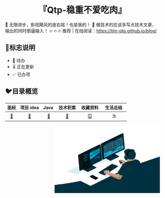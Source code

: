 <div align="center">
 <!-- <img width="180px" src="src/.vuepress/public/logo.png"> -->
    <!-- <p/> -->
 <h1>『Qtp-稳重不爱吃肉』</h1>
</div>

:rocket: 无限进步，影视飓风的座右铭！也是我的！
:rocket: 做技术的应该多写点技术文章，输出的同时倒逼输入！
:fire: :fire: :fire: 推荐 | 在线阅读：<https://tim-qtp.github.io/blog/>

## :milky_way:标志说明

- 🚫 待办
- ⏳ 正在更新
- ✅ 已办项

## :bird:目录概览

|    面经     |          项目 idea          |      Java&nbsp;       |       技术积累       | &nbsp;收藏资料&nbsp; | &nbsp;生活总结&nbsp;&nbsp; |
| :---------: | :-------------------------: | :-------------------: | :------------------: | :------------------: | :------------------------: |
| [🦀](#Rust) | [:baby_chick:](#Foundation) | [:tiger:](#Interview) | [:ocean:](#Frontend) |  [:mouse:](#golang)  |     [:coffee:](#java)      |

<img align="right" alt="GIF" src="src/.vuepress/public/code.gif" width="343" height="220" title="Do what you like, and do it best!"> &nbsp;
